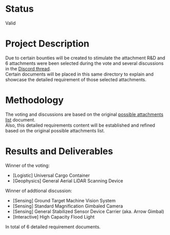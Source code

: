 # Status

Valid

# Project Description

Due to certain bounties will be created to stimulate the attachment R&D and 6 attachments were been selected during the vote and several discussions in the [Discord thread](https://discord.com/channels/853833144037277726/1362396188615250090/1371554269970300959).  
Certain documents will be placed in this same directory to explain and showcase the detailed requirement of those selected attachments.

# Methodology

The voting and discussions are based on the original [possible attachments list](../0001-possible_attachment_list/information-note.md) document.  
Also, this detailed requirements content will be established and refined based on the original possible attachments list.

# Results and Deliverables

Winner of the voting:

- [Logistic] Universal Cargo Container
- [Geophysics] General Aerial LiDAR Scanning Device

Winner of addtional discussion:
  
- [Sensing] Ground Target Machine Vision System
- [Sensing] Standard Magnification Gimbaled Camera
- [Sensing] General Stabilized Sensor Device Carrier (aka. Arrow Gimbal)
- [Interactive] High Capacity Flood Light

In total of 6 detailed requirement documents.
